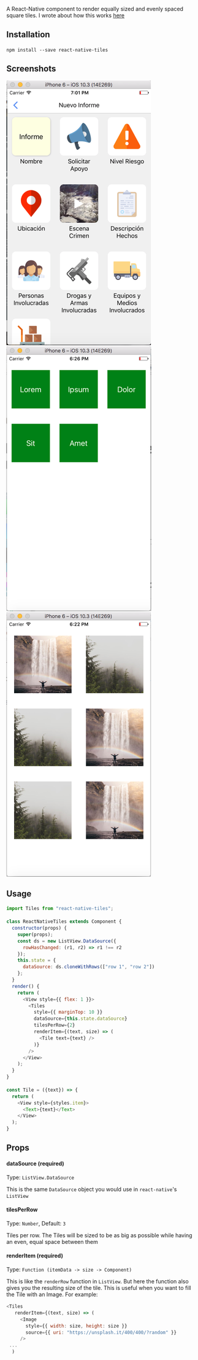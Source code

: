 A React-Native component to render equally sized and evenly spaced square tiles.
I wrote about how this works [here](https://medium.com/@emilios1995/implementing-a-tile-view-in-react-native-a-la-ios-12f94c084f4b)


## Installation
`npm install --save react-native-tiles`

## Screenshots

![advanced](./screenshots/advanced.png)
![text](./screenshots/text.png)
![images](./screenshots/images.png)

## Usage

```js
import Tiles from "react-native-tiles";

class ReactNativeTiles extends Component {
  constructor(props) {
    super(props);
    const ds = new ListView.DataSource({
      rowHasChanged: (r1, r2) => r1 !== r2
    });
    this.state = {
      dataSource: ds.cloneWithRows(["row 1", "row 2"])
    };
  }
  render() {
    return (
      <View style={{ flex: 1 }}>
        <Tiles
          style={{ marginTop: 10 }}
          dataSource={this.state.dataSource}
          tilesPerRow={2}
          renderItem={(text, size) => (
            <Tile text={text} />
          )}
        />
      </View>
    );
  }
}

const Tile = ({text}) => {
  return (
    <View style={styles.item}>
      <Text>{text}</Text>
    </View>
  );
}
```

## Props

#### dataSource (required)
Type: `ListView.DataSource`

This is the same `DataSource` object you would use in `react-native`'s `ListView`

#### tilesPerRow
Type: `Number`,
Default: `3`

Tiles per row. The Tiles will be sized to be as big as possible while having an even, equal space between them 

#### renderItem (required)
Type: `Function (itemData -> size -> Component)`

This is like the `renderRow` function in `ListView`. But here the function also gives you the resulting size of the tile. This is useful when you want to fill the Tile with an Image. For example:
```js
<Tiles
   renderItem={(text, size) => (
     <Image
       style={{ width: size, height: size }}
       source={{ uri: "https://unsplash.it/400/400/?random" }}
     />
 ...
  )
```


